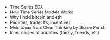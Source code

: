
- Time Series EDA
- How Time Series Models Works
- Why I hold bitcoin and eth
- Priorities, tradeoffs, incentives
- Main ideas from Clear Thinking by Shane Parish
- Inner circles of priorities (family, friends, etc)
